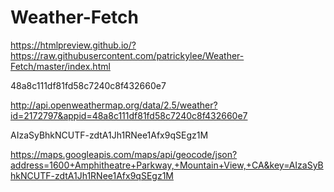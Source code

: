 # Weather-Fetch

https://htmlpreview.github.io/?https://raw.githubusercontent.com/patrickylee/Weather-Fetch/master/index.html

48a8c111df81fd58c7240c8f432660e7

http://api.openweathermap.org/data/2.5/weather?id=2172797&appid=48a8c111df81fd58c7240c8f432660e7

AIzaSyBhkNCUTF-zdtA1Jh1RNee1Afx9qSEgz1M

https://maps.googleapis.com/maps/api/geocode/json?address=1600+Amphitheatre+Parkway,+Mountain+View,+CA&key=AIzaSyBhkNCUTF-zdtA1Jh1RNee1Afx9qSEgz1M
